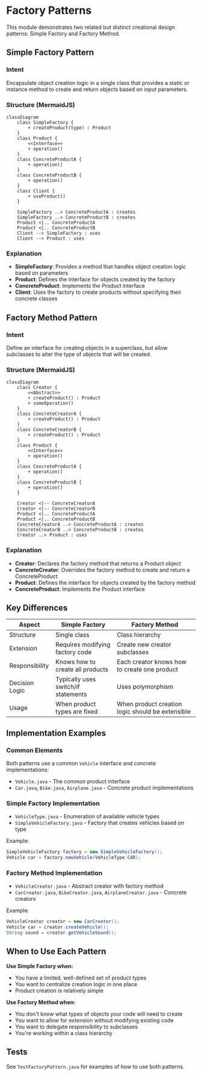 # Factory Patterns

This module demonstrates two related but distinct creational design patterns: Simple Factory and Factory Method.

## Simple Factory Pattern

### Intent
Encapsulate object creation logic in a single class that provides a static or instance method to create and return objects based on input parameters.

### Structure (MermaidJS)

```mermaid
classDiagram
    class SimpleFactory {
        + createProduct(type) : Product
    }
    class Product {
        <<Interface>>
        + operation()
    }
    class ConcreteProductA {
        + operation()
    }
    class ConcreteProductB {
        + operation()
    }
    class Client {
        + useProduct()
    }

    SimpleFactory ..> ConcreteProductA : creates
    SimpleFactory ..> ConcreteProductB : creates
    Product <|.. ConcreteProductA
    Product <|.. ConcreteProductB
    Client --> SimpleFactory : uses
    Client --> Product : uses
```

### Explanation
* **SimpleFactory**: Provides a method that handles object creation logic based on parameters
* **Product**: Defines the interface for objects created by the factory
* **ConcreteProduct**: Implements the Product interface
* **Client**: Uses the factory to create products without specifying their concrete classes

## Factory Method Pattern

### Intent
Define an interface for creating objects in a superclass, but allow subclasses to alter the type of objects that will be created.

### Structure (MermaidJS)

```mermaid
classDiagram
    class Creator {
        <<Abstract>>
        + createProduct() : Product
        + someOperation()
    }
    class ConcreteCreatorA {
        + createProduct() : Product
    }
    class ConcreteCreatorB {
        + createProduct() : Product
    }
    class Product {
        <<Interface>>
        + operation()
    }
    class ConcreteProductA {
        + operation()
    }
    class ConcreteProductB {
        + operation()
    }

    Creator <|-- ConcreteCreatorA
    Creator <|-- ConcreteCreatorB
    Product <|.. ConcreteProductA
    Product <|.. ConcreteProductB
    ConcreteCreatorA ..> ConcreteProductA : creates
    ConcreteCreatorB ..> ConcreteProductB : creates
    Creator ..> Product : uses
```

### Explanation
* **Creator**: Declares the factory method that returns a Product object
* **ConcreteCreator**: Overrides the factory method to create and return a ConcreteProduct
* **Product**: Defines the interface for objects created by the factory method
* **ConcreteProduct**: Implements the Product interface

## Key Differences

| Aspect         | Simple Factory                      | Factory Method                                   |
|----------------|-------------------------------------|--------------------------------------------------|
| Structure      | Single class                        | Class hierarchy                                  |
| Extension      | Requires modifying factory code     | Create new creator subclasses                    |
| Responsibility | Knows how to create all products    | Each creator knows how to create one product     |
| Decision Logic | Typically uses switch/if statements | Uses polymorphism                                |
| Usage          | When product types are fixed        | When product creation logic should be extensible |

## Implementation Examples

### Common Elements

Both patterns use a common `Vehicle` interface and concrete implementations:

* `Vehicle.java` - The common product interface
* `Car.java`, `Bike.java`, `Airplane.java` - Concrete product implementations

### Simple Factory Implementation

* `VehicleType.java` - Enumeration of available vehicle types
* `SimpleVehicleFactory.java` - Factory that creates vehicles based on type

Example:
```java
SimpleVehicleFactory factory = new SimpleVehicleFactory();
Vehicle car = factory.newVehicle(VehicleType.CAR);
```

### Factory Method Implementation

* `VehicleCreator.java` - Abstract creator with factory method
* `CarCreator.java`, `BikeCreator.java`, `AirplaneCreator.java` - Concrete creators

Example:
```java
VehicleCreator creator = new CarCreator();
Vehicle car = creator.createVehicle();
String sound = creator.getVehicleSound();
```

## When to Use Each Pattern

**Use Simple Factory when:**
* You have a limited, well-defined set of product types
* You want to centralize creation logic in one place
* Product creation is relatively simple

**Use Factory Method when:**
* You don't know what types of objects your code will need to create
* You want to allow for extension without modifying existing code
* You want to delegate responsibility to subclasses
* You're working within a class hierarchy

## Tests

See `TestFactoryPattern.java` for examples of how to use both patterns.